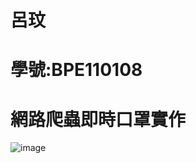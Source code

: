 # 呂玟
# 學號:BPE110108
# 網路爬蟲即時口罩實作
![image](https://github.com/BPE110108/homework2/assets/146925689/2f83a46b-e07b-4d7e-8ed7-13ce300f44b0)
